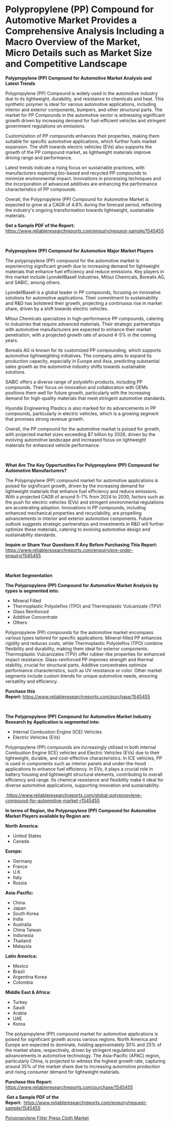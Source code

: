 <p><h1>Polypropylene (PP) Compound for Automotive Market Provides a Comprehensive Analysis Including a Macro Overview of the Market, Micro Details such as Market Size and Competitive Landscape</h1></p><p><strong>Polypropylene (PP) Compound for Automotive Market Analysis and Latest Trends</strong></p>
<p><p>Polypropylene (PP) Compound is widely used in the automotive industry due to its lightweight, durability, and resistance to chemicals and heat. This synthetic polymer is ideal for various automotive applications, including interior and exterior components, bumpers, and other structural parts. The market for PP Compounds in the automotive sector is witnessing significant growth driven by increasing demand for fuel-efficient vehicles and stringent government regulations on emissions. </p><p>Customization of PP compounds enhances their properties, making them suitable for specific automotive applications, which further fuels market expansion. The shift towards electric vehicles (EVs) also supports the growth of the PP compound market, as lightweight materials improve driving range and performance.</p><p>Latest trends indicate a rising focus on sustainable practices, with manufacturers exploring bio-based and recycled PP compounds to minimize environmental impact. Innovations in processing techniques and the incorporation of advanced additives are enhancing the performance characteristics of PP compounds. </p><p>Overall, the Polypropylene (PP) Compound for Automotive Market is expected to grow at a CAGR of 4.8% during the forecast period, reflecting the industry's ongoing transformation towards lightweight, sustainable materials.</p></p>
<p><strong>Get a Sample PDF of the Report:&nbsp;</strong> <a href="https://www.reliableresearchreports.com/enquiry/request-sample/1545455?utm_campaign=38&utm_medium=2&utm_source=Github&utm_content=ia&utm_term=02022025&utm_id=polypropylene-pp-compound-for-automotive">https://www.reliableresearchreports.com/enquiry/request-sample/1545455</a></p>
<p>&nbsp;</p>
<p><strong>Polypropylene (PP) Compound for Automotive Major Market Players</strong></p>
<p><p>The polypropylene (PP) compound for the automotive market is experiencing significant growth due to increasing demand for lightweight materials that enhance fuel efficiency and reduce emissions. Key players in this market include LyondellBasell Industries, Mitsui Chemicals, Borealis AG, and SABIC, among others.</p><p>LyondellBasell is a global leader in PP compounds, focusing on innovative solutions for automotive applications. Their commitment to sustainability and R&D has bolstered their growth, projecting a continuous rise in market share, driven by a shift towards electric vehicles.</p><p>Mitsui Chemicals specializes in high-performance PP compounds, catering to industries that require advanced materials. Their strategic partnerships with automotive manufacturers are expected to enhance their market penetration, with a projected growth rate of around 4-5% in the coming years.</p><p>Borealis AG is known for its customized PP compounding, which supports automotive lightweighting initiatives. The company aims to expand its production capacity, especially in Europe and Asia, predicting substantial sales growth as the automotive industry shifts towards sustainable solutions.</p><p>SABIC offers a diverse range of polyolefin products, including PP compounds. Their focus on innovation and collaboration with OEMs positions them well for future growth, particularly with the increasing demand for high-quality materials that meet stringent automotive standards.</p><p>Hyundai Engineering Plastics is also marked for its advancements in PP compounds, particularly in electric vehicles, which is a growing segment that promises strong revenue growth.</p><p>Overall, the PP compound for the automotive market is poised for growth, with projected market sizes exceeding $7 billion by 2026, driven by the evolving automotive landscape and increased focus on lightweight materials for enhanced vehicle performance.</p></p>
<p>&nbsp;</p>
<p><strong>What Are The Key Opportunities For Polypropylene (PP) Compound for Automotive Manufacturers?</strong></p>
<p><p>The Polypropylene (PP) compound market for automotive applications is poised for significant growth, driven by the increasing demand for lightweight materials that enhance fuel efficiency and reduce emissions. With a projected CAGR of around 5-7% from 2024 to 2030, factors such as the push for electric vehicles (EVs) and stringent environmental regulations are accelerating adoption. Innovations in PP compounds, including enhanced mechanical properties and recyclability, are propelling advancements in interior and exterior automotive components. Future outlook suggests strategic partnerships and investments in R&D will further optimize these materials, catering to evolving automotive design and sustainability standards.</p></p>
<p><strong>Inquire or Share Your Questions If Any Before Purchasing This Report:</strong> <a href="https://www.reliableresearchreports.com/enquiry/pre-order-enquiry/1545455?utm_campaign=38&utm_medium=2&utm_source=Github&utm_content=ia&utm_term=02022025&utm_id=polypropylene-pp-compound-for-automotive">https://www.reliableresearchreports.com/enquiry/pre-order-enquiry/1545455</a></p>
<p>&nbsp;</p>
<p><strong>Market Segmentation</strong></p>
<p><strong>The Polypropylene (PP) Compound for Automotive Market Analysis by types is segmented into:</strong></p>
<p><ul><li>Mineral Filled</li><li>Thermoplastic Polyolefins (TPO) and Thermoplastic Vulcanizate (TPV)</li><li>Glass Reinforced</li><li>Additive Concentrate</li><li>Others</li></ul></p>
<p><p>Polypropylene (PP) compounds for the automotive market encompass various types tailored for specific applications. Mineral-filled PP enhances rigidity and reduces costs, while Thermoplastic Polyolefins (TPO) combine flexibility and durability, making them ideal for exterior components. Thermoplastic Vulcanizates (TPV) offer rubber-like properties for enhanced impact resistance. Glass-reinforced PP improves strength and thermal stability, crucial for structural parts. Additive concentrates optimize performance characteristics, such as UV resistance or color. Other market segments include custom blends for unique automotive needs, ensuring versatility and efficiency.</p></p>
<p><strong>Purchase this Report:&nbsp;</strong><a href="https://www.reliableresearchreports.com/purchase/1545455?utm_campaign=38&utm_medium=2&utm_source=Github&utm_content=ia&utm_term=02022025&utm_id=polypropylene-pp-compound-for-automotive">https://www.reliableresearchreports.com/purchase/1545455</a></p>
<p>&nbsp;</p>
<p><strong>The Polypropylene (PP) Compound for Automotive Market Industry Research by Application is segmented into:</strong></p>
<p><ul><li>Internal Combustion Engine (ICE) Vehicles</li><li>Electric Vehicles (EVs)</li></ul></p>
<p><p>Polypropylene (PP) compounds are increasingly utilized in both Internal Combustion Engine (ICE) vehicles and Electric Vehicles (EVs) due to their lightweight, durable, and cost-effective characteristics. In ICE vehicles, PP is used in components such as interior panels and under-the-hood applications to enhance fuel efficiency. In EVs, it plays a crucial role in battery housing and lightweight structural elements, contributing to overall efficiency and range. Its chemical resistance and flexibility make it ideal for diverse automotive applications, supporting innovation and sustainability.</p></p>
<p><a href="https://www.reliableresearchreports.com/global-polypropylene-compound-for-automotive-market-r1545455?utm_campaign=38&utm_medium=2&utm_source=Github&utm_content=ia&utm_term=02022025&utm_id=polypropylene-pp-compound-for-automotive">&nbsp;https://www.reliableresearchreports.com/global-polypropylene-compound-for-automotive-market-r1545455</a></p>
<p><strong>In terms of Region, the Polypropylene (PP) Compound for Automotive Market Players available by Region are:</strong></p>
<p>
    <p> <strong> North America: </strong>
        <ul>
            <li>United States</li>
            <li>Canada</li>
        </ul>
        </p> 
    <p> <strong> Europe: </strong>
        <ul>
            <li>Germany</li>
            <li>France</li>
            <li>U.K.</li>
            <li>Italy</li>
            <li>Russia</li>
        </ul>
        </p> 
    <p> <strong> Asia-Pacific: </strong>
        <ul>
            <li>China</li>
            <li>Japan</li>
            <li>South Korea</li>
            <li>India</li>
            <li>Australia</li>
            <li>China Taiwan</li>
            <li>Indonesia</li>
            <li>Thailand</li>
            <li>Malaysia</li>
        </ul>
        </p> 
    <p> <strong> Latin America: </strong>
        <ul>
            <li>Mexico</li>
            <li>Brazil</li>
            <li>Argentina Korea</li>
            <li>Colombia</li>
        </ul>
        </p> 
    <p> <strong> Middle East & Africa: </strong>
        <ul>
            <li>Turkey</li>
            <li>Saudi</li>
            <li>Arabia</li>
            <li>UAE</li>
            <li>Korea</li>
        </ul>
    </p>
    </p>
<p><p>The polypropylene (PP) compound market for automotive applications is poised for significant growth across various regions. North America and Europe are expected to dominate, holding approximately 30% and 25% of the market share, respectively, driven by stringent regulations and advancements in automotive technology. The Asia-Pacific (APAC) region, particularly China, is projected to witness the highest growth rate, capturing around 35% of the market share due to increasing automotive production and rising consumer demand for lightweight materials.</p></p>
<p><strong>Purchase this Report: </strong><a href="https://www.reliableresearchreports.com/purchase/1545455?utm_campaign=38&utm_medium=2&utm_source=Github&utm_content=ia&utm_term=02022025&utm_id=polypropylene-pp-compound-for-automotive">https://www.reliableresearchreports.com/purchase/1545455</a></p>
<p>&nbsp;<strong>Get a Sample PDF of the Report:&nbsp;&nbsp;</strong><a href="https://www.reliableresearchreports.com/enquiry/request-sample/1545455?utm_campaign=38&utm_medium=2&utm_source=Github&utm_content=ia&utm_term=02022025&utm_id=polypropylene-pp-compound-for-automotive">https://www.reliableresearchreports.com/enquiry/request-sample/1545455</a></p>
<p><strong></strong></p>
<p><p><a href="https://github.com/arionmp/Market-Research-Report-List-5/blob/main/polypropylene-filter-press-cloth-market.md?utm_campaign=38&utm_medium=2&utm_source=Github&utm_content=ia&utm_term=02022025&utm_id=polypropylene-pp-compound-for-automotive">Polypropylene Filter Press Cloth Market</a></p></p>